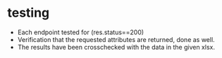 # testing

- Each endpoint tested for (res.status==200)
- Verification that the requested attributes are returned, done as well.
- The results have been crosschecked with the data in the given xlsx.

